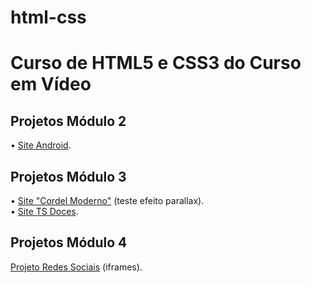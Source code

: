 # html-css
 <h1>Curso de HTML5 e CSS3 do Curso em Vídeo</h1>

<h2>Projetos Módulo 2</h2>
<p>
• <a href="https://eduardocasati.github.io/projeto-android/" target="_blank">Site Android</a>.
</br>
<h2>Projetos Módulo 3</h2>
<p>
• <a href="https://eduardocasati.github.io/projeto-cordel/" target="_blank">Site "Cordel Moderno"</a> (teste efeito parallax).
</br>
• <a href="https://eduardocasati.github.io/site-tsdoces/" target="_blank">Site TS Doces</a>.
</br>
<h2>Projetos Módulo 4</h2>
<p>
  <a href="https://eduardocasati.github.io/projeto-cordel/" target="_blank">Projeto Redes Sociais</a> (iframes).
</p>
</p>